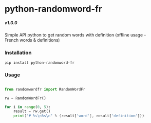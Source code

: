 # python-randomword-fr

##### v1.0.0

Simple API python to get random words with definition (offline usage - French words & definitions)

### Installation

`pip install python-randomword-fr`


### Usage

```python

from randomwordfr import RandomWordFr

rw = RandomWordFr()

for i in range(0, 5):
    result = rw.get()
    print("# %s\n%s\n" % (result['word'], result['definition']))

```
